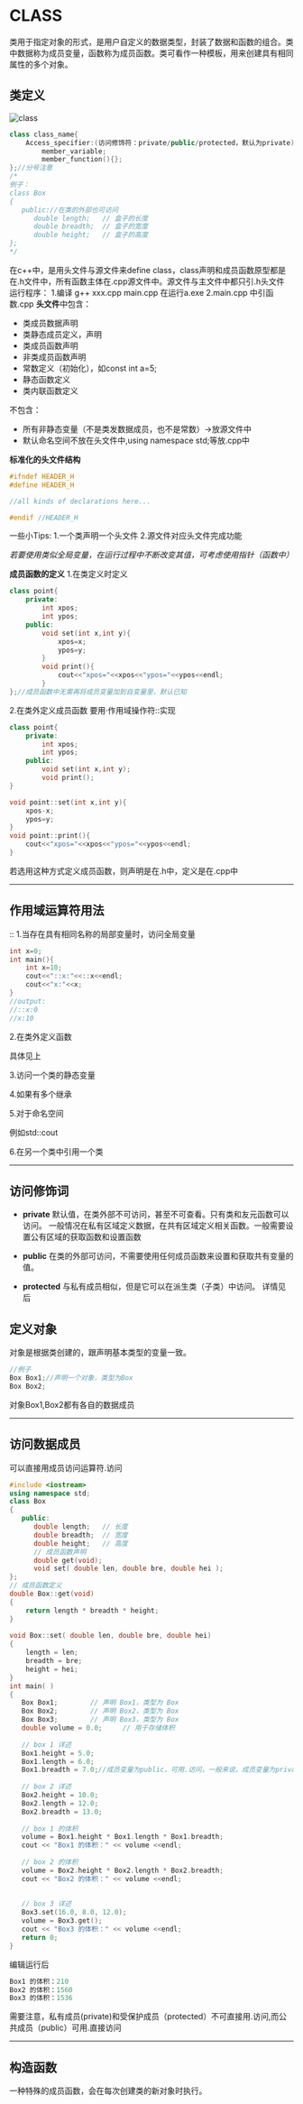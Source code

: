 # CLASS
类用于指定对象的形式，是用户自定义的数据类型，封装了数据和函数的组合。类中数据称为成员变量，函数称为成员函数。类可看作一种模板，用来创建具有相同属性的多个对象。

## 类定义
![class](.\class.png "class")
```cpp
class class_name{
    Access_specifier:(访问修饰符：private/public/protected，默认为private);
        member_variable;
        member_function(){};
};//分号注意
/*
例子：
class Box
{
   public://在类的外部也可访问
      double length;   // 盒子的长度
      double breadth;  // 盒子的宽度
      double height;   // 盒子的高度
};
*/
```
在c++中，是用头文件与源文件来define class，class声明和成员函数原型都是在.h文件中，所有函数主体在.cpp源文件中。源文件与主文件中都只引.h头文件
运行程序：
1.编译 g++ xxx.cpp main.cpp  在运行a.exe
2.main.cpp 中引函数.cpp
**头文件**中包含：
- 类成员数据声明
- 类静态成员定义，声明
- 类成员函数声明
- 非类成员函数声明
- 常数定义（初始化），如const int a=5;
- 静态函数定义
- 类内联函数定义  

不包含：
- 所有非静态变量（不是类发数据成员，也不是常数）->放源文件中
- 默认命名空间不放在头文件中,using namespace std;等放.cpp中   

**标准化的头文件结构**
```cpp
#ifndef HEADER_H
#define HEADER_H

//all kinds of declarations here...

#endif //HEADER_H
```
一些小Tips:
1.一个类声明一个头文件
2.源文件对应头文件完成功能

*若要使用类似全局变量，在运行过程中不断改变其值，可考虑使用指针（函数中）*


**成员函数的定义**
1.在类定义时定义  
```cpp
class point{
    private:
        int xpos;
        int ypos;
    public:
        void set(int x,int y){
            xpos=x;
            ypos=y;
        }
        void print(){
            cout<<"xpos="<<xpos<<"ypos="<<ypos<<endl;
        }
};//成员函数中无需再将成员变量加到自变量里，默认已知
``` 
2.在类外定义成员函数
要用·作用域操作符::实现
```cpp
class point{
    private:
        int xpos;
        int ypos;
    public:
        void set(int x,int y);
        void print();
}

void point::set(int x,int y){
    xpos-x;
    ypos=y;
}
void point::print(){
    cout<<"xpos="<<xpos<<"ypos="<<ypos<<endl;
}
```
若选用这种方式定义成员函数，则声明是在.h中，定义是在.cpp中

---

## 作用域运算符用法

:: 
1.当存在具有相同名称的局部变量时，访问全局变量
```cpp
int x=0;
int main(){
    int x=10;
    cout<<"::x:"<<::x<<endl;
    cout<<"x:"<<x;
}
//output:
//::x:0
//x:10
``` 
2.在类外定义函数

具体见上

3.访问一个类的静态变量

4.如果有多个继承

5.对于命名空间

例如std::cout

6.在另一个类中引用一个类
    

---

## 访问修饰词
- **private**
默认值，在类外部不可访问，甚至不可查看。只有类和友元函数可以访问。
一般情况在私有区域定义数据，在共有区域定义相关函数。一般需要设置公有区域的获取函数和设置函数

- **public**
在类的外部可访问，不需要使用任何成员函数来设置和获取共有变量的值。

- **protected**
与私有成员相似，但是它可以在派生类（子类）中访问。
详情见后

## 定义对象
对象是根据类创建的，跟声明基本类型的变量一致。
```cpp
//例子
Box Box1;//声明一个对象，类型为Box
Box Box2;
```
对象Box1,Box2都有各自的数据成员

---

## 访问数据成员
可以直接用成员访问运算符.访问
```cpp
#include <iostream>
using namespace std;
class Box
{
   public:
      double length;   // 长度
      double breadth;  // 宽度
      double height;   // 高度
      // 成员函数声明
      double get(void);
      void set( double len, double bre, double hei );
};
// 成员函数定义
double Box::get(void)
{
    return length * breadth * height;
}
 
void Box::set( double len, double bre, double hei)
{
    length = len;
    breadth = bre;
    height = hei;
}
int main( )
{
   Box Box1;        // 声明 Box1，类型为 Box
   Box Box2;        // 声明 Box2，类型为 Box
   Box Box3;        // 声明 Box3，类型为 Box
   double volume = 0.0;     // 用于存储体积
 
   // box 1 详述
   Box1.height = 5.0; 
   Box1.length = 6.0; 
   Box1.breadth = 7.0;//成员变量为public，可用.访问，一般来说，成员变量为private，保护封装性
 
   // box 2 详述
   Box2.height = 10.0;
   Box2.length = 12.0;
   Box2.breadth = 13.0;
 
   // box 1 的体积
   volume = Box1.height * Box1.length * Box1.breadth;
   cout << "Box1 的体积：" << volume <<endl;
 
   // box 2 的体积
   volume = Box2.height * Box2.length * Box2.breadth;
   cout << "Box2 的体积：" << volume <<endl;
 
 
   // box 3 详述
   Box3.set(16.0, 8.0, 12.0); 
   volume = Box3.get(); 
   cout << "Box3 的体积：" << volume <<endl;
   return 0;
}
```
编辑运行后
```cpp
Box1 的体积：210
Box2 的体积：1560
Box3 的体积：1536
```
需要注意，私有成员(private)和受保护成员（protected）不可直接用.访问,而公共成员（public）可用.直接访问

---

## 构造函数
一种特殊的成员函数，会在每次创建类的新对象时执行。

